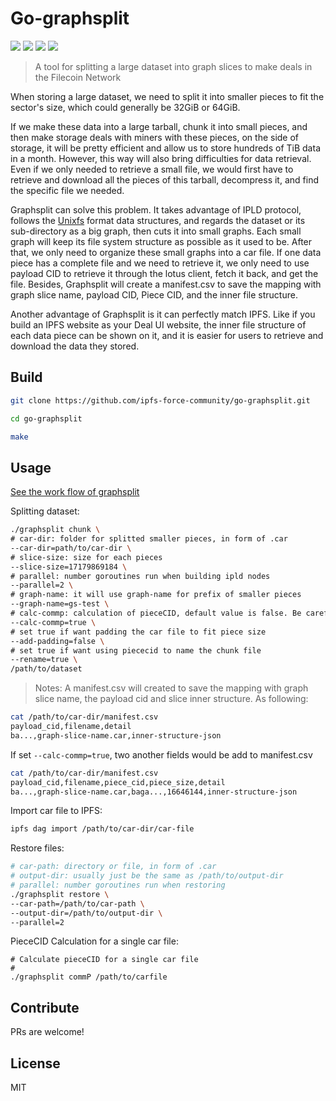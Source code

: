 Go-graphsplit
==================
[![](https://img.shields.io/github/go-mod/go-version/filedrive-team/go-graphsplit)]()
[![](https://goreportcard.com/badge/github.com/filedrive-team/go-graphsplit)](https://goreportcard.com/report/github.com/filedrive-team/go-graphsplit)
[![](https://github.com/filedrive-team/go-graphsplit/actions/workflows/go.yml/badge.svg)]()
[![](https://img.shields.io/github/license/filedrive-team/go-graphsplit)](https://github.com/filedrive-team/go-graphsplit/blob/main/LICENSE)

> A tool for splitting a large dataset into graph slices to make deals in the Filecoin Network


When storing a large dataset, we need to split it into smaller pieces to fit the sector's size, which could generally be 32GiB or 64GiB.

If we make these data into a large tarball, chunk it into small pieces, and then make storage deals with miners with these pieces, on the side of storage, it will be pretty efficient and allow us to store hundreds of TiB data in a month. However, this way will also bring difficulties for data retrieval. Even if we only needed to retrieve a small file, we would first have to retrieve and download all the pieces of this tarball, decompress it, and find the specific file we needed.

Graphsplit can solve this problem. It takes advantage of IPLD protocol, follows the [Unixfs](https://github.com/ipfs/go-unixfs) format data structures, and regards the dataset or its sub-directory as a big graph, then cuts it into small graphs. Each small graph will keep its file system structure as possible as it used to be. After that, we only need to organize these small graphs into a car file. If one data piece has a complete file and we need to retrieve it, we only need to use payload CID to retrieve it through the lotus client, fetch it back, and get the file. Besides, Graphsplit will create a manifest.csv to save the mapping with graph slice name, payload CID, Piece CID, and the inner file structure.

Another advantage of Graphsplit is it can perfectly match IPFS. Like if you build an IPFS website as your Deal UI website, the inner file structure of each data piece can be shown on it, and it is easier for users to retrieve and download the data they stored.


## Build
```sh
git clone https://github.com/ipfs-force-community/go-graphsplit.git

cd go-graphsplit

make
```

## Usage

[See the work flow of graphsplit](doc/README.md)

Splitting dataset:
```sh
./graphsplit chunk \
# car-dir: folder for splitted smaller pieces, in form of .car
--car-dir=path/to/car-dir \
# slice-size: size for each pieces
--slice-size=17179869184 \
# parallel: number goroutines run when building ipld nodes
--parallel=2 \
# graph-name: it will use graph-name for prefix of smaller pieces
--graph-name=gs-test \
# calc-commp: calculation of pieceCID, default value is false. Be careful, a lot of cpu, memory and time would be consumed if slice size is very large.
--calc-commp=true \
# set true if want padding the car file to fit piece size
--add-padding=false \
# set true if want using piececid to name the chunk file
--rename=true \
/path/to/dataset
```

> Notes: A manifest.csv will created to save the mapping with graph slice name, the payload cid and slice inner structure. As following:

```sh
cat /path/to/car-dir/manifest.csv
payload_cid,filename,detail
ba...,graph-slice-name.car,inner-structure-json
```

If set `--calc-commp=true`, two another fields would be add to manifest.csv

```sh
cat /path/to/car-dir/manifest.csv
payload_cid,filename,piece_cid,piece_size,detail
ba...,graph-slice-name.car,baga...,16646144,inner-structure-json
```

Import car file to IPFS: 
```sh
ipfs dag import /path/to/car-dir/car-file
```

Restore files:
```sh
# car-path: directory or file, in form of .car
# output-dir: usually just be the same as /path/to/output-dir
# parallel: number goroutines run when restoring
./graphsplit restore \
--car-path=/path/to/car-path \
--output-dir=/path/to/output-dir \
--parallel=2
```

PieceCID Calculation for a single car file:


```shell
# Calculate pieceCID for a single car file
# 
./graphsplit commP /path/to/carfile
```

## Contribute

PRs are welcome!

## License

MIT
